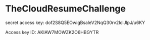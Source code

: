 # TheCloudResumeChallenge

secret access key: dof2S8Q5EOwigBsaleV2NqQ30rv2lclJlpJ/u6KY

Access key ID: AKIAW7MOWZK2O6HBGYTR
